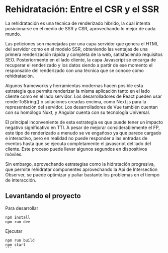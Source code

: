 # Rehidratación: Entre el CSR y el SSR

La rehidratación es una técnica de renderizado híbrido, la cual intenta posicionarse en el medio de SSR y CSR, aprovechando lo mejor de cada mundo.

Las peticiones son manejadas por una capa servidor que genera el HTML del servidor como en el modelo SSR, obteniendo las ventajas de una primera renderización rápida y completa de la web, satisfaciendo requisitos SEO. Posteriormente en el lado cliente, la capa Javascript se encarga de recuperar el renderizado y los datos siendo a partir de ese momento el responsable del renderizado con una técnica que se conoce como rehidratación.

Algunos frameworks y herramientas modernas hacen posible esta estrategia que permite renderizar la misma aplicación tanto en el lado cliente como en el lado servidor. Los desarrolladores de React pueden usar renderToString() o soluciones creadas encima, como Next.js para la representación del servidor. Los desarrolladores de Vue también cuentan con su homólogo Nuxt, y Angular cuenta con su tecnología Universal.

El principal inconveniente de esta estrategia es que puede tener un impacto negativo significativo en TTI. A pesar de mejorar considerablemente el FP, este tipo de renderizado a menudo se ve engañoso ya que parece cargado e interactivo, pero en realidad no puede responder a las entradas de eventos hasta que se ejecuta completamente el javascript del lado del cliente. Este proceso puede llevar algunos segundos en dispositivos móviles.

Sin embargo, aprovechando estrategias como la hidratación progresiva, que permite rehidratar componentes aprovechando la Api de Intersection Observer, se puede optimizar y paliar bastante los problemas en el tiempo de interacción.

## Levantando el proyecto

Para desarrollar

```
npm install
npm run dev
```

Ejecutar

````
npm run build
npm start
```
````
